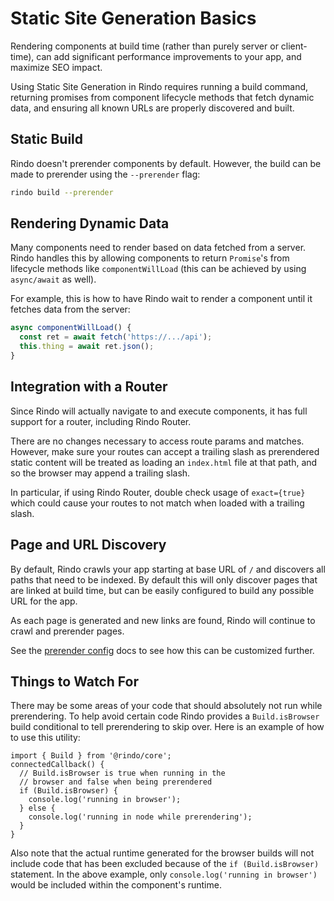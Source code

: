 # Static Site Generation Basics

Rendering components at build time (rather than purely server or client-time), can add significant performance improvements to your app, and maximize SEO impact.

Using Static Site Generation in Rindo requires running a build command, returning promises from component lifecycle methods that fetch dynamic data, and ensuring all known URLs are properly discovered and built.

## Static Build

Rindo doesn't prerender components by default. However, the build can be made to prerender using the `--prerender` flag:

```bash
rindo build --prerender
```

## Rendering Dynamic Data

Many components need to render based on data fetched from a server. Rindo handles this by allowing components to return `Promise`'s from lifecycle methods like `componentWillLoad` (this can be achieved by using `async/await` as well).

For example, this is how to have Rindo wait to render a component until it fetches data from the server:

```typescript
async componentWillLoad() {
  const ret = await fetch('https://.../api');
  this.thing = await ret.json();
}
```

## Integration with a Router

Since Rindo will actually navigate to and execute components, it has full support for a router, including Rindo Router.

There are no changes necessary to access route params and matches. However, make sure your routes can accept a trailing slash as prerendered static content will be treated as loading an `index.html` file at that path, and so the browser may append a trailing slash.

In particular, if using Rindo Router, double check usage of `exact={true}` which could cause your routes to not match when loaded with a trailing slash.

## Page and URL Discovery

By default, Rindo crawls your app starting at base URL of `/` and discovers all paths that need to be indexed. By default this will only discover pages that are linked at build time, but can be easily configured to build any possible URL for the app.

As each page is generated and new links are found, Rindo will continue to crawl and prerender pages.

See the [prerender config](./prerender-config) docs to see how this can be customized further.


## Things to Watch For

There may be some areas of your code that should absolutely not run while prerendering. To help avoid certain code Rindo provides a `Build.isBrowser` build conditional to tell prerendering to skip over. Here is an example of how to use this utility:

```tsx
import { Build } from '@rindo/core';
connectedCallback() {
  // Build.isBrowser is true when running in the
  // browser and false when being prerendered
  if (Build.isBrowser) {
    console.log('running in browser');
  } else {
    console.log('running in node while prerendering');
  }
}
```

Also note that the actual runtime generated for the browser builds will not include code that has been excluded because of the `if (Build.isBrowser)` statement. In the above example, only `console.log('running in browser')` would be included within the component's runtime.

